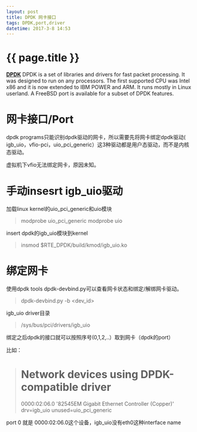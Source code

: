 ```yaml
---
layout: post
title: DPDK 网卡接口
tags: DPDK,port,driver
datetime: 2017-3-8 14:53
---
```


{{ page.title }}
================
<a href="http://dpdk.org"><strong>DPDK</strong></a>
DPDK is a set of libraries and drivers for fast packet processing. It was designed to run on any processors. The first supported CPU was Intel x86 and it is now extended to IBM POWER and ARM. It runs mostly in Linux userland. A FreeBSD port is available for a subset of DPDK features.

# 网卡接口/Port
dpdk programs只能识别dpdk驱动的网卡，所以需要先将网卡绑定dpdk驱动( igb_uio，vfio-pci，uio_pci_generic）这3种驱动都是用户态驱动，而不是内核态驱动。

虚拟机下vfio无法绑定网卡，原因未知。

# 手动insesrt igb_uio驱动
加载linux kernel的uio_pci_generic和uio模块

> modprobe uio_pci_generic
> modprobe uio

insert dpdk的igb_uio模块到kernel

> insmod $RTE_DPDK/build/kmod/igb_uio.ko

# 绑定网卡
使用dpdk tools dpdk-devbind.py可以查看网卡状态和绑定/解绑网卡驱动。

> dpdk-devbind.py -b <driver> <dev_id>

igb_uio driver目录
> /sys/bus/pci/drivers/igb_uio

绑定之后dpdk的接口就可以按照序号(0,1,2,..）取到网卡（dpdk的port）

比如：

> Network devices using DPDK-compatible driver
> ============================================
> 0000:02:06.0 '82545EM Gigabit Ethernet Controller (Copper)' drv=igb_uio unused=uio_pci_generic

port 0 就是 0000:02:06.0这个设备，igb_uio没有eth0这种interface name